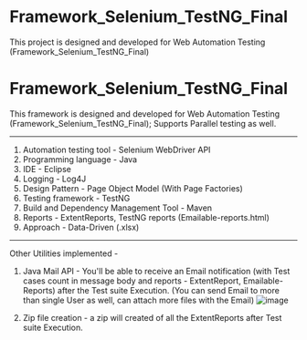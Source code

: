 # Framework_Selenium_TestNG_Final
This project is designed and developed for Web Automation Testing (Framework_Selenium_TestNG_Final)
# Framework_Selenium_TestNG_Final
This framework is designed and developed for Web Automation Testing (Framework_Selenium_TestNG_Final); Supports Parallel testing as well.

--------------------------------------------------------------------------------------------------------------------

1.  Automation testing tool - Selenium WebDriver API
2.  Programming language - Java
3.  IDE - Eclipse
4.  Logging - Log4J
5.  Design Pattern - Page Object Model (With Page Factories)
6.  Testing framework - TestNG
7.  Build and Dependency Management Tool - Maven
8.  Reports - ExtentReports, TestNG reports (Emailable-reports.html)
9.  Approach - Data-Driven (.xlsx)
-----------------
Other Utilities implemented - 
1. Java Mail API - You'll be able to receive an Email notification (with Test cases count in message body and reports - ExtentReport, Emailable-Reports) after the Test suite Execution. 
(You can send Email to more than single User as well, can attach more files with the Email)
![image](https://user-images.githubusercontent.com/26399692/132939837-da66c77d-4c65-4b5f-b721-c1a64b51ba85.png)

2. Zip file creation - a zip will created of all the ExtentReports after Test suite Execution.

